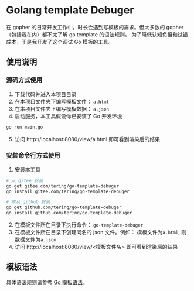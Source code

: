 # Golang template Debuger

在 gopher 的日常开发工作中，时长会遇到写模板的需求。但大多数的 gopher（包括我在内）都不太了解 go template 的语法规则。
为了降低认知负担和试错成本，于是我开发了这个调试 Go 模板的工具。

## 使用说明

### 源码方式使用
1. 下载代码并进入本项目目录
2. 在本项目文件夹下编写模板文件： `a.html`
3. 在本项目文件夹下编写模板数据： `a.json`
4. 启动服务，本工具假设你已安装了 Go 开发环境
```bash
go run main.go
```
5. 访问 http://localhost:8080/view/a.html 即可看到渲染后的结果

### 安装命令行方式使用
1. 安装本工具
```bash
# 从 gitee 安装
go get gitee.com/tering/go-template-debuger
go install gitee.com/tering/go-template-debuger

# 或从 github 安装
go get github.com/tering/go-template-debuger
go install github.com/tering/go-template-debuger
```
2. 在模板文件所在目录下执行命令： `go-template-debuger`
3. 在模板文件所在目录下创建同名的 json 文件。例如： 模板文件为`a.html`, 则数据文件为`a.json`
4. 访问 http://localhost:8080/view/<模板文件名> 即可看到渲染后的结果

## 模板语法

具体语法规则请参考 [Go 模板语法](https://golang.org/pkg/text/template/#pkg-overview)。
